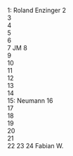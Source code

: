 1: Roland Enzinger
2  
3  
4  
5  
6  
7  JM
8  
9  
10  
11  
12  
13  
14  
15: Neumann
16  
17    
18  
19  
20  
21  
22 
23
24 Fabian W.